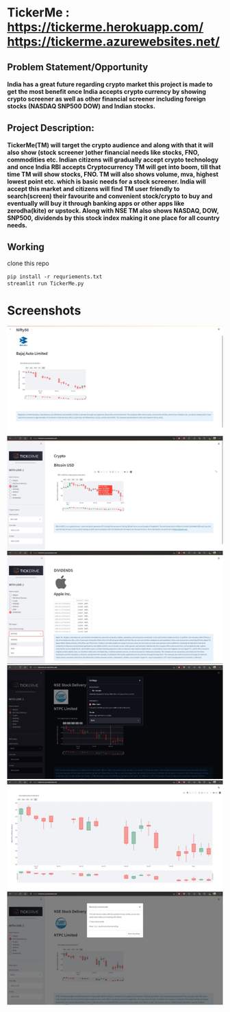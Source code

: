 # TickerMe : https://tickerme.herokuapp.com/ https://tickerme.azurewebsites.net/

## Problem Statement/Opportunity
#### India has a great future regarding crypto market this project is made to get the most benefit once India accepts crypto currency by showing crypto screener as well as other financial screener including foreign stocks (NASDAQ SNP500 DOW) and Indian stocks.

## Project Description:
#### TickerMe(TM) will target the crypto audience and along with that it will also show (stock screener )other financial needs like stocks, FNO, commodities etc. Indian citizens will gradually accept crypto technology and once India RBI accepts Cryptocurrency TM will get into boom, till that time TM will show stocks, FNO. TM will also shows volume, mva, highest lowest point etc. which is basic needs for a stock screener. India will accept this market and citizens will find TM user friendly to search(screen) their favourite and convenient stock/crypto to buy and eventually will buy it through banking apps or other apps like zerodha(kite) or upstock. Along with NSE TM also shows NASDAQ, DOW, SNP500, dividends by this stock index making it one place for all country needs.

## Working 
clone this repo

    pip install -r requriements.txt
    streamlit run TickerMe.py

# Screenshots
![Image](https://github.com/Attupatil/tickermeCRYPT/blob/main/ScreenShots/1.jpg "https://TickerMe.herokuapp.com")
![Image](https://github.com/Attupatil/tickermeCRYPT/blob/main/ScreenShots/2jpg.jpg "https://TickerMe.herokuapp.com")
![Image](https://github.com/Attupatil/tickermeCRYPT/blob/main/ScreenShots/3.jpg "https://TickerMe.herokuapp.com")
![Image](https://github.com/Attupatil/tickermeCRYPT/blob/main/ScreenShots/4.jpg "https://TickerMe.herokuapp.com")
![Image](https://github.com/Attupatil/tickermeCRYPT/blob/main/ScreenShots/5.jpg "https://TickerMe.herokuapp.com")
![Image](https://github.com/Attupatil/tickermeCRYPT/blob/main/ScreenShots/6.jpg "https://TickerMe.herokuapp.com")
